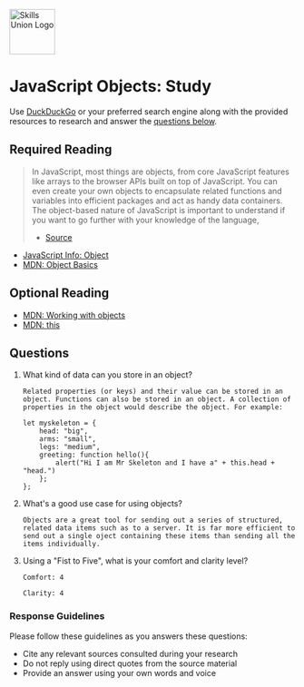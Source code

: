 [<img src="assets/images/su-logo.png" alt="Skills Union Logo" height="80px" />](https://www.skillsunion.com/)

# JavaScript Objects: Study

Use [DuckDuckGo](https://duckduckgo.com/) or your preferred search engine along with the provided resources to research and answer the [questions below](#questions).

## Required Reading

> In JavaScript, most things are objects, from core JavaScript features like arrays to the browser APIs built on top of JavaScript. You can even create your own objects to encapsulate related functions and variables into efficient packages and act as handy data containers. The object-based nature of JavaScript is important to understand if you want to go further with your knowledge of the language,
>
> - [Source](https://developer.mozilla.org/en-US/docs/Learn/JavaScript/Objects)

- [JavaScript Info: Object](https://javascript.info/object)
- [MDN: Object Basics](https://developer.mozilla.org/en-US/docs/Learn/JavaScript/Objects/Basics)

## Optional Reading

- [MDN: Working with objects](https://developer.mozilla.org/en-US/docs/Web/JavaScript/Guide/Working_with_Objects)
- [MDN: this](https://developer.mozilla.org/en-US/docs/Web/JavaScript/Reference/Operators/this)

## Questions

1. What kind of data can you store in an object?

   ```
   Related properties (or keys) and their value can be stored in an object. Functions can also be stored in an object. A collection of properties in the object would describe the object. For example:

   let myskeleton = {
       head: "big",
       arms: "small",
       legs: "medium",
       greeting: function hello(){
           alert("Hi I am Mr Skeleton and I have a" + this.head + "head.")
       };
   };
   ```

1. What's a good use case for using objects?

   ```
   Objects are a great tool for sending out a series of structured, related data items such as to a server. It is far more efficient to send out a single oject containing these items than sending all the items individually.
   ```

1. Using a "Fist to Five", what is your comfort and clarity level?

   ```
   Comfort: 4

   Clarity: 4
   ```

### Response Guidelines

Please follow these guidelines as you answers these questions:

- Cite any relevant sources consulted during your research
- Do not reply using direct quotes from the source material
- Provide an answer using your own words and voice
